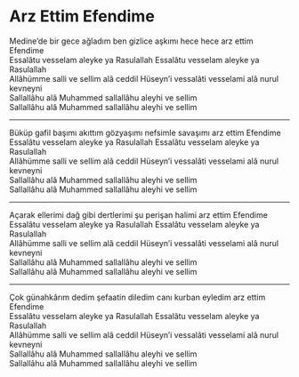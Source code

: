 # Arz Ettim Efendime

Medine’de bir gece ağladım ben gizlice aşkımı hece hece arz ettim Efendime  
Essalâtu vesselam aleyke ya Rasulallah Essalâtu vesselam aleyke ya Rasulallah  
Allâhümme salli ve sellim alâ ceddil Hüseyn’i vessalâti vesselami alâ nurul kevneyni  
Sallallâhu alâ Muhammed sallallâhu aleyhi ve sellim  
Sallallâhu alâ Muhammed sallallâhu aleyhi ve sellim  
****  
Büküp gafil başımı akıttım gözyaşımı nefsimle savaşımı arz ettim Efendime  
Essalâtu vesselam aleyke ya Rasulallah Essalâtu vesselam aleyke ya Rasulallah  
Allâhümme salli ve sellim alâ ceddil Hüseyn’i vessalâti vesselami alâ nurul kevneyni  
Sallallâhu alâ Muhammed sallallâhu aleyhi ve sellim  
Sallallâhu alâ Muhammed sallallâhu aleyhi ve sellim  
****  
Açarak ellerimi dağ gibi dertlerimi şu perişan halimi arz ettim Efendime  
Essalâtu vesselam aleyke ya Rasulallah Essalâtu vesselam aleyke ya Rasulallah  
Allâhümme salli ve sellim alâ ceddil Hüseyn’i vessalâti vesselami alâ nurul kevneyni  
Sallallâhu alâ Muhammed sallallâhu aleyhi ve sellim  
Sallallâhu alâ Muhammed sallallâhu aleyhi ve sellim  
****  
Çok günahkârım dedim şefaatin diledim canı kurban eyledim arz ettim Efendime  
Essalâtu vesselam aleyke ya Rasulallah Essalâtu vesselam aleyke ya Rasulallah  
Allâhümme salli ve sellim alâ ceddil Hüseyn’i vessalâti vesselami alâ nurul kevneyni  
Sallallâhu alâ Muhammed sallallâhu aleyhi ve sellim  
Sallallâhu alâ Muhammed sallallâhu aleyhi ve sellim  

